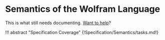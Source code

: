# Semantics of the Wolfram Language

This is what still needs documenting. [Want to help](../../Contributing/)?

!!! abstract "Specification Coverage"
{!Specification/Semantics/tasks.md!}
